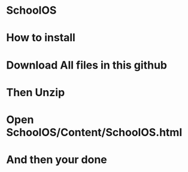 # SchoolOS
# How to install 
# Download All files in this github
# Then Unzip 
# Open SchoolOS/Content/SchoolOS.html
# And then your done
